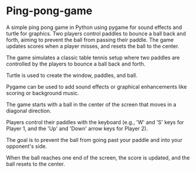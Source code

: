 # Ping-pong-game
A simple ping pong game in Python using pygame for sound effects and turtle for graphics. Two players control paddles to bounce a ball back and forth, aiming to prevent the ball from passing their paddle. The game updates scores when a player misses, and resets the ball to the center.

The game simulates a classic table tennis setup where two paddles are controlled by the players to bounce a ball back and forth.

Turtle is used to create the window, paddles, and ball.

Pygame can be used to add sound effects or graphical enhancements like scoring or background music.

The game starts with a ball in the center of the screen that moves in a diagonal direction.

Players control their paddles with the keyboard (e.g., 'W' and 'S' keys for Player 1, and the 'Up' and 'Down' arrow keys for Player 2).

The goal is to prevent the ball from going past your paddle and into your opponent's side.

When the ball reaches one end of the screen, the score is updated, and the ball resets to the center.
